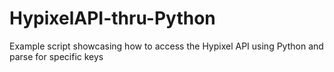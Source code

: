 # HypixelAPI-thru-Python
Example script showcasing how to access the Hypixel API using Python and parse for specific keys
